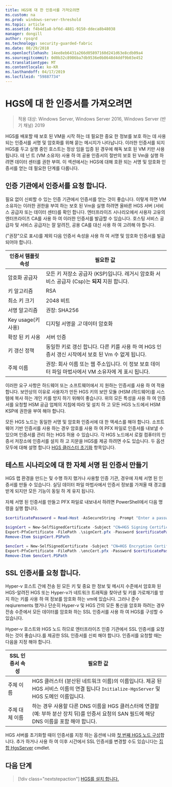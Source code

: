 ```yaml
---
title: HGS에 대 한 인증서를 가져오려면
ms.custom: na
ms.prod: windows-server-threshold
ms.topic: article
ms.assetid: f4b4d1a8-bf6d-4881-9150-ddeca8b48038
manager: dongill
author: rpsqrd
ms.technology: security-guarded-fabric
ms.date: 08/29/2018
ms.openlocfilehash: 14ee8eb6431a266d05897160d241d63e8cdb09a4
ms.sourcegitcommit: 0d0b32c8986ba7db9536e0b8648d4ddf9b03e452
ms.translationtype: MT
ms.contentlocale: ko-KR
ms.lasthandoff: 04/17/2019
ms.locfileid: "59887734"
---
```

# <a name="obtain-certificates-for-hgs"></a>HGS에 대 한 인증서를 가져오려면

>적용 대상: Windows Server, Windows Server 2016, Windows Server (반기 채널) 2019

HGS를 배포할 때 보호 된 VM을 시작 하는 데 필요한 중요 한 정보를 보호 하는 데 사용 되는 인증서를 서명 및 암호화를 위해 묻는 메시지가 나타납니다.
이러한 인증서를 되지 HGS를 두고 실행 중인 호스트는 정상 임을 입증 된 경우에 해독 보호 된 VM 키만 사용 됩니다.
테 넌 트 (VM 소유자) 사용 하 여 공용 인증서의 절반의 보호 된 Vm을 실행 하려면 데이터 센터를 권한 부여.
이 섹션에서는 HGS에 대해 호환 되는 서명 및 암호화 인증서를 얻는 데 필요한 단계를 다룹니다.

## <a name="request-certificates-from-your-certificate-authority"></a>인증 기관에서 인증서를 요청 합니다.

필요 없이 신뢰할 수 있는 인증 기관에서 인증서를 얻는 것이 좋습니다.
이렇게 하면 VM 소유자는 이러한 권한을 부여 하는 보호 된 Vm을 실행 하려면 올바른 HGS 서버 (서비스 공급자 또는 데이터 센터)를 확인 합니다.
엔터프라이즈 시나리오에서 사용자 고유의 엔터프라이즈 CA를 사용 하 여 이러한 인증서를 발급할 수 있습니다.
호스팅 서비스 공급자 및 서비스 공급자는 잘 알려진, 공용 CA를 대신 사용 하 여 고려해 야 합니다.

("권장"으로 표시)를 제외 다음 인증서 속성을 사용 하 여 서명 및 암호화 인증서를 발급 되어야 합니다.

인증서 템플릿 속성 | 필요한 값 
------------------------------|----------------
암호화 공급자               | 모든 키 저장소 공급자 (KSP)입니다. 레거시 암호화 서비스 공급자 (Csp)는 **되지** 지원 합니다.
키 알고리즘                 | RSA
최소 키 크기              | 2048 비트
서명 알고리즘           | 권장: SHA256
Key usage(키 사용)                     | 디지털 서명을 *고* 데이터 암호화
확장 된 키 사용            | 서버 인증
키 갱신 정책            | 동일한 키로 갱신 합니다. 다른 키를 사용 하 여 HGS 인증서 갱신 시작에서 보호 된 Vm 수 없게 됩니다.
주체 이름                  | 권장: 회사 이름 또는 웹 주소입니다. 이 정보 보호 데이터 파일 마법사에서 VM 소유자에 게 표시 됩니다.

이러한 요구 사항은 하드웨어 또는 소프트웨어에서 지 원하는 인증서를 사용 하 여 적용 합니다.
보안상의 이유로 사용자가 만든 HGS 키의 보안 모듈 (HSM (하드웨어)를 시스템에 복사 하는 개인 키를 방지 하기 위해이 좋습니다.
위의 모든 특성을 사용 하 여 인증서를 요청할 HSM 공급 업체의 지침에 따라 및 설치 하 고 모든 HGS 노드에서 HSM KSP에 권한을 부여 해야 합니다.

모든 HGS 노드는 동일한 서명 및 암호화 인증서에 대 한 액세스를 해야 합니다.
소프트웨어 기반 인증서를 사용 하는 경우 암호를 사용 하 여 PFX 파일로 인증서를 내보낼 수 있으며 인증서를 관리 하는 HGS 허용 수 있습니다.
각 HGS 노드에서 로컬 컴퓨터의 인증서 저장소에 인증서를 설치 하 고 지문을 HGS를 제공 하려면 수도 있습니다.
두 옵션 모두에 대해 설명 합니다 [HGS 클러스터 초기화](guarded-fabric-initialize-hgs.md) 항목입니다.

## <a name="create-self-signed-certificates-for-test-scenarios"></a>테스트 시나리오에 대 한 자체 서명 된 인증서 만들기

HGS 랩 환경을 만드는 및 수행 하지 했거나 사용할 인증 기관, 경우에 자체 서명 된 인증서를 만들 수 있습니다.
실딩 데이터 파일 마법사에서 인증서 정보를 가져올 때 경고를 받게 되지만 모든 기능이 동일 하 게 유지 됩니다.

자체 서명 된 인증서를 만들고 PFX 파일로 내보내서 하려면 PowerShell에서 다음 명령을 실행 합니다.

```powershell
$certificatePassword = Read-Host -AsSecureString -Prompt "Enter a password for the PFX file"

$signCert = New-SelfSignedCertificate -Subject "CN=HGS Signing Certificate"
Export-PfxCertificate -FilePath .\signCert.pfx -Password $certificatePassword -Cert $signCert
Remove-Item $signCert.PSPath

$encCert = New-SelfSignedCertificate -Subject "CN=HGS Encryption Certificate"
Export-PfxCertificate -FilePath .\encCert.pfx -Password $certificatePassword -Cert $encCert
Remove-Item $encCert.PSPath
```

## <a name="request-an-ssl-certificate"></a>SSL 인증서를 요청 합니다.

Hyper-v 호스트 간에 전송 된 모든 키 및 중요 한 정보 및 메시지 수준에서 암호화 된 HGS-알려진 HGS 또는 Hyper-v가 네트워크 트래픽을 찾아낸 및 키를 가로채기를 방지 하는 키를 사용 하 여 정보를 암호화 하는 vm에 있습니다.
그러나 준수 reqiurements 했거나 단순히 Hyper-v 및 HGS 간의 모든 통신을 암호화 하려는 경우 전송 수준에서 모든 데이터를 암호화 하는 SSL 인증서를 사용 하 여 HGS를 구성할 수 있습니다.

Hyper-v 호스트와 HGS 노드 하므로 엔터프라이즈 인증 기관에서 SSL 인증서를 요청 하는 것이 좋습니다.를 제공한 SSL 인증서를 신뢰 해야 합니다. 인증서를 요청할 때는 다음을 지정 해야 합니다.

SSL 인증서 속성 | 필요한 값
-------------------------|---------------
주체 이름             | HGS 클러스터 (분산된 네트워크 이름)의 이름입니다. 제공 된 HGS 서비스 이름의 연결 됩니다 `Initialize-HgsServer` 및 HGS 도메인 이름입니다.
주체 대체 이름 | 하는 경우 사용할 다른 DNS 이름을 HGS 클러스터에 연결할 (예: 부하 분산 장치 뒤)를 인증서 요청의 SAN 필드에 해당 DNS 이름을 포함 해야 합니다.

HGS 서버를 초기화할 때이 인증서를 지정 하는 옵션에 나와 [첫 번째 HGS 노드 구성](guarded-fabric-initialize-hgs.md)합니다.
추가 하거나 사용 하 여 이후 시간에서 SSL 인증서를 변경할 수도 있습니다는 [집합 HgsServer](https://docs.microsoft.com/powershell/module/hgsserver/set-hgsserver?view=win10-ps) cmdlet.

## <a name="next-step"></a>다음 단계

>[!div class="nextstepaction"]
[HGS를 설치 합니다.](guarded-fabric-choose-where-to-install-hgs.md)